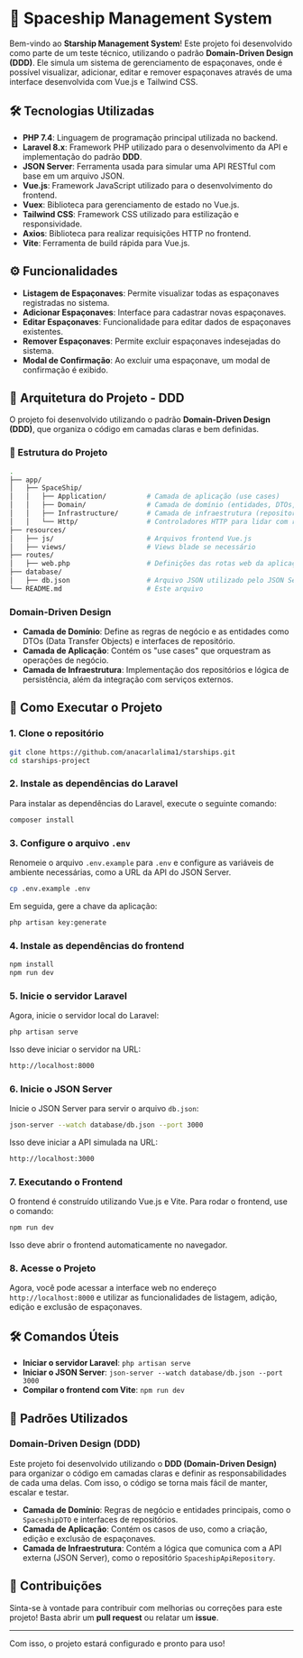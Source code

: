 # 🚀 Spaceship Management System

Bem-vindo ao **Starship Management System**! Este projeto foi desenvolvido como parte de um teste técnico, utilizando o padrão **Domain-Driven Design (DDD)**. Ele simula um sistema de gerenciamento de espaçonaves, onde é possível visualizar, adicionar, editar e remover espaçonaves através de uma interface desenvolvida com Vue.js e Tailwind CSS.

## 🛠 Tecnologias Utilizadas

- **PHP 7.4**: Linguagem de programação principal utilizada no backend.
- **Laravel 8.x**: Framework PHP utilizado para o desenvolvimento da API e implementação do padrão **DDD**.
- **JSON Server**: Ferramenta usada para simular uma API RESTful com base em um arquivo JSON.
- **Vue.js**: Framework JavaScript utilizado para o desenvolvimento do frontend.
- **Vuex**: Biblioteca para gerenciamento de estado no Vue.js.
- **Tailwind CSS**: Framework CSS utilizado para estilização e responsividade.
- **Axios**: Biblioteca para realizar requisições HTTP no frontend.
- **Vite**: Ferramenta de build rápida para Vue.js.

## ⚙️ Funcionalidades

- **Listagem de Espaçonaves**: Permite visualizar todas as espaçonaves registradas no sistema.
- **Adicionar Espaçonaves**: Interface para cadastrar novas espaçonaves.
- **Editar Espaçonaves**: Funcionalidade para editar dados de espaçonaves existentes.
- **Remover Espaçonaves**: Permite excluir espaçonaves indesejadas do sistema.
- **Modal de Confirmação**: Ao excluir uma espaçonave, um modal de confirmação é exibido.

## 🧱 Arquitetura do Projeto - DDD

O projeto foi desenvolvido utilizando o padrão **Domain-Driven Design (DDD)**, que organiza o código em camadas claras e bem definidas.

### 📂 Estrutura do Projeto

```bash
.
├── app/
│   ├── SpaceShip/
│   │   ├── Application/          # Camada de aplicação (use cases)
│   │   ├── Domain/               # Camada de domínio (entidades, DTOs, interfaces)
│   │   ├── Infrastructure/       # Camada de infraestrutura (repositorios, controllers, integração com APIs)
│   │   └── Http/                 # Controladores HTTP para lidar com requests
├── resources/
│   ├── js/                       # Arquivos frontend Vue.js
│   ├── views/                    # Views blade se necessário
├── routes/
│   ├── web.php                   # Definições das rotas web da aplicação
├── database/
│   ├── db.json                   # Arquivo JSON utilizado pelo JSON Server para simular a API
└── README.md                     # Este arquivo
```

### Domain-Driven Design

- **Camada de Domínio**: Define as regras de negócio e as entidades como DTOs (Data Transfer Objects) e interfaces de repositório.
- **Camada de Aplicação**: Contém os "use cases" que orquestram as operações de negócio.
- **Camada de Infraestrutura**: Implementação dos repositórios e lógica de persistência, além da integração com serviços externos.

## 🚀 Como Executar o Projeto

### 1. Clone o repositório

```bash
git clone https://github.com/anacarlalima1/starships.git
cd starships-project
```

### 2. Instale as dependências do Laravel

Para instalar as dependências do Laravel, execute o seguinte comando:

```bash
composer install
```

### 3. Configure o arquivo `.env`

Renomeie o arquivo `.env.example` para `.env` e configure as variáveis de ambiente necessárias, como a URL da API do JSON Server.

```bash
cp .env.example .env
```

Em seguida, gere a chave da aplicação:

```bash
php artisan key:generate
```

### 4. Instale as dependências do frontend

```bash
npm install
npm run dev
```

### 5. Inicie o servidor Laravel

Agora, inicie o servidor local do Laravel:

```bash
php artisan serve
```

Isso deve iniciar o servidor na URL:

```bash
http://localhost:8000
```

### 6. Inicie o JSON Server

Inicie o JSON Server para servir o arquivo `db.json`:

```bash
json-server --watch database/db.json --port 3000
```

Isso deve iniciar a API simulada na URL:

```bash
http://localhost:3000
```

### 7. Executando o Frontend

O frontend é construído utilizando Vue.js e Vite. Para rodar o frontend, use o comando:

```bash
npm run dev
```

Isso deve abrir o frontend automaticamente no navegador.

### 8. Acesse o Projeto

Agora, você pode acessar a interface web no endereço `http://localhost:8000` e utilizar as funcionalidades de listagem, adição, edição e exclusão de espaçonaves.

## 🛠 Comandos Úteis

- **Iniciar o servidor Laravel**: `php artisan serve`
- **Iniciar o JSON Server**: `json-server --watch database/db.json --port 3000`
- **Compilar o frontend com Vite**: `npm run dev`

## 📖 Padrões Utilizados

### Domain-Driven Design (DDD)
Este projeto foi desenvolvido utilizando o **DDD (Domain-Driven Design)** para organizar o código em camadas claras e definir as responsabilidades de cada uma delas. Com isso, o código se torna mais fácil de manter, escalar e testar.

- **Camada de Domínio**: Regras de negócio e entidades principais, como o `SpaceshipDTO` e interfaces de repositórios.
- **Camada de Aplicação**: Contém os casos de uso, como a criação, edição e exclusão de espaçonaves.
- **Camada de Infraestrutura**: Contém a lógica que comunica com a API externa (JSON Server), como o repositório `SpaceshipApiRepository`.

## 🤝 Contribuições

Sinta-se à vontade para contribuir com melhorias ou correções para este projeto! Basta abrir um **pull request** ou relatar um **issue**.

---

Com isso, o projeto estará configurado e pronto para uso!
